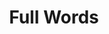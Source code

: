 ---
types: "word"

title: "Full Words"

categories: ['']

tags: ['Full', 'Words']

arabic: 'الكلمات التامة'

arexps: []

enwords: ['Full Words']

enexps: []

arlexicons: 'ك'

enlexicons: 'F'

authors: ['Ruqayya Roshdy']

translators: ['']

citations: 'العربية والذكاء الاصطناعي'

sources: 'مركز الملك عبدالله بن عبدالعزيز الدولي لخدمة اللغة العربية'

word: "true"

slug: ""
---
